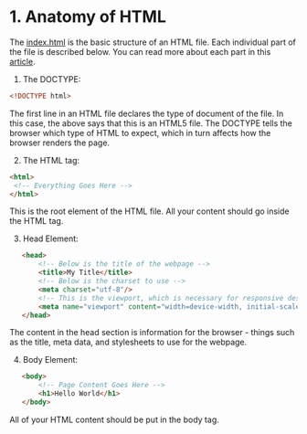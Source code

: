 # 1. Anatomy of HTML

The [index.html](index.html) is the basic structure of an HTML file. Each individual part of the file is described below. You can read more about each part in this [article](https://designshack.net/articles/html/what-is-html-the-anatomy-of-an-html5-document/).

 1. The DOCTYPE:
 ```html
 <!DOCTYPE html>
 ```
 The first line in an HTML file declares the type of document of the file.  In this case, the above says that this is an HTML5 file. The DOCTYPE tells the browser which type of HTML to expect, which in turn affects how the browser renders the page.

2. The HTML tag:
 ```html
 <html>
  <!-- Everything Goes Here -->
</html>
 ```
 
 This is the root element of the HTML file. All your content should go inside the HTML tag.

 3. Head Element:
 ```html
	<head>
		<!-- Below is the title of the webpage -->
		<title>My Title</title>
		<!-- Below is the charset to use -->
		<meta charset="utf-8"/>
		<!-- This is the viewport, which is necessary for responsive design -->
		<meta name="viewport" content="width=device-width, initial-scale=1.0">
	</head>
 ```

The content in the head section is information for the browser - things such as the title, meta data, and stylesheets to use for the webpage.


4. Body Element:
 ```html
	<body>
		<!-- Page Content Goes Here -->
		<h1>Hello World</h1>
	</body>
 ```

 All of your HTML content should be put in the body tag.

